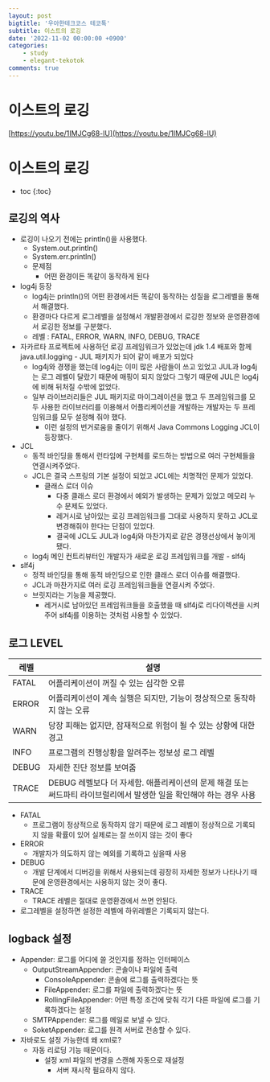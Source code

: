 ```yaml
---
layout: post
bigtitle: '우아한테크코스 테코톡'
subtitle: 이스트의 로깅
date: '2022-11-02 00:00:00 +0900'
categories:
    - study
    - elegant-tekotok
comments: true
---
```


# 이스트의 로깅 
[https://youtu.be/1IMJCg68-lU](https://youtu.be/1IMJCg68-lU)

# 이스트의 로깅
* toc
{:toc}

## 로깅의 역사
+ 로깅이 나오기 전에는 println()을 사용했다. 
  + System.out.println()
  + System.err.println()
  + 문제점
    + 어떤 환경이든 똑같이 동작하게 된다 
+ log4j 등장 
  + log4j는 println()의 어떤 환경에서든 똑같이 동작하는 성질을 로그레벨을 통해서 해결했다.
  + 환경마다 다르게 로그레벨을 설정해서 개발환경에서 로깅한 정보와 운영환경에서 로깅한 정보를 구분했다.
  + 레벨 : FATAL, ERROR, WARN, INFO, DEBUG, TRACE
+ 자카르타 프로젝트에 사용하던 로깅 프레임워크가 있었는데 jdk 1.4 배포와 함께 java.util.logging - JUL 패키지가 되어 같이 배포가 되었다
  + log4j와 경쟁을 했는데 log4j는 이미 많은 사람들이 쓰고 있었고 JUL과 log4j는 로그 레벨이 달랐기 때문에 매핑이 되지 않았다 그렇기 때문에 JUL은 log4j에 비해 뒤처질 수밖에 없었다.
  + 일부 라이브러리들은 JUL 패키지로 마이그레이션을 했고 두 프레임워크를 모두 사용한 라이브러리를 이용해서 어플리케이션을 개발하는 개발자는 두 프레임워크를 모두 설정해 줘야 했다.
    + 이런 설정의 번거로움을 줄이기 위해서 Java Commons Logging JCL이 등장했다.
+ JCL
  + 동적 바인딩을 통해서 런타임에 구현체를 로드하는 방법으로 여러 구현체들을 연결시켜주었다.
  + JCL은 결국 스프링의 기본 설정이 되었고 JCL에는 치명적인 문제가 있었다. 
    + 클래스 로더 이슈
      + 다중 클래스 로더 환경에서 예외가 발생하는 문제가 있었고 메모리 누수 문제도 있었다. 
      + 레거시로 남아있는 로깅 프레임워크를 그대로 사용하지 못하고 JCL로 변경해줘야 한다는 단점이 있었다.
      + 결국에 JCL도 JUL과 log4j와 마찬가지로 같은 경쟁선상에서 놓이게 됐다.
  + log4j 메인 컨트리뷰터인 개발자가 새로운 로깅 프레임워크를 개발 - slf4j 
+ slf4j
  + 정적 바인딩을 통해 동적 바인딩으로 인한 클래스 로더 이슈를 해결했다. 
  + JCL과 마찬가지로 여러 로깅 프레임워크들을 연결시켜 주었다. 
  + 브릿지라는 기능을 제공했다. 
    + 레거시로 남아있던 프레임워크들을 호출했을 때 slf4j로 리다이렉션을 시켜주어 slf4j를 이용하는 것처럼 사용할 수 있었다. 

## 로그 LEVEL

| 레벨    | 설명                                                                    |
|-------|-----------------------------------------------------------------------|
| FATAL | 어플리케이션이 꺼질 수 있는 심각한 오류                                                |
| ERROR | 어플리케이션이 계속 실행은 되지만, 기능이 정상적으로 동작하지 않는 오류                              |
| WARN  | 당장 피해는 없지만, 잠재적으로 위험이 될 수 있는 상황에 대한 경고                                |
| INFO  | 프로그램의 진행상황을 알려주는 정보성 로그 레벨                                            |
| DEBUG | 자세한 진단 정보를 보여줌                                                        |
| TRACE | DEBUG 레벨보다 더 자세함. 애플리케이션의 문제 해결 또는 써드파티 라이브럴리에서 발생한 일을 확인해야 하는 경우 사용  |

+ FATAL
  + 프로그램이 정상적으로 동작하지 않기 때문에 로그 레벨이 정상적으로 기록되지 않을 확률이 있어 실제로는 잘 쓰이지 않는 것이 좋다
+ ERROR
  + 개발자가 의도하지 않는 예외를 기록하고 싶을때 사용 
+ DEBUG 
  + 개발 단계에서 디버깅을 위해서 사용되는데 굉장히 자세한 정보가 나타나기 때문에 운영환경에서는 사용하지 않는 것이 좋다. 
+ TRACE
  + TRACE 레벨은 절대로 운영환경에서 쓰면 안된다. 
+ 로그레벨을 설정하면 설정한 레벨에 하위레벨은 기록되지 않는다.

## logback 설정
+ Appender: 로그를 어디에 쓸 것인지를 정하는 인터페이스 
  + OutputStreamAppender: 콘솔이나 파일에 출력 
    + ConsoleAppender: 콘솔에 로그를 출력하겠다는 뜻 
    + FileAppender: 로그를 파일에 출력하겠다는 뜻
    + RollingFileAppender: 어떤 특정 조건에 맞춰 각기 다른 파일에 로그를 기록하겠다는 설정 
  + SMTPAppender: 로그를 메일로 보낼 수 있다.
  + SoketAppender: 로그를 원격 서버로 전송할 수 있다. 
+ 자바로도 설정 가능한데 왜 xml로?
  + 자동 리로딩 기능 때문이다.
    + 설정 xml 파일의 변경을 스캔해 자동으로 재설정
      + 서버 재시작 필요하지 않다.
